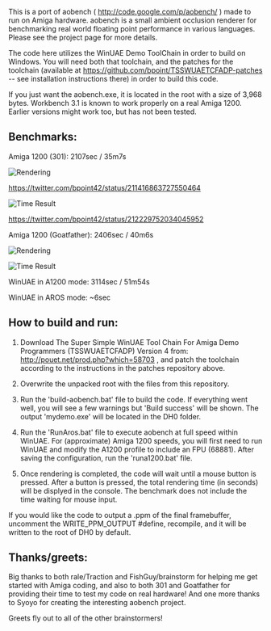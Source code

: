 This is a port of aobench ( http://code.google.com/p/aobench/ ) made to run on Amiga hardware.  aobench is a small ambient occlusion renderer for benchmarking real world floating point performance in various languages.  Please see the project page for more details.

The code here utilizes the WinUAE Demo ToolChain in order to build on Windows.  You will need both that toolchain, and the patches for the toolchain (available at https://github.com/bpoint/TSSWUAETCFADP-patches -- see installation instructions there) in order to build this code.

If you just want the aobench.exe, it is located in the root with a size of 3,968 bytes.  Workbench 3.1 is known to work properly on a real Amiga 1200.  Earlier versions might work too, but has not been tested.

Benchmarks:
-----------
Amiga 1200 (301): 2107sec / 35m7s

![Rendering](http://bpoint.github.com/aobench-amiga/aobench-amiga1200-301-rendering.jpg)

https://twitter.com/bpoint42/status/211416863727550464

![Time Result](http://bpoint.github.com/aobench-amiga/aobench-amiga1200-301-time.jpg)

https://twitter.com/bpoint42/status/212229752034045952

Amiga 1200 (Goatfather): 2406sec / 40m6s

![Rendering](http://bpoint.github.com/aobench-amiga/aobench-amiga1200-goatfather-rendering-small.jpg)

![Time Result](http://bpoint.github.com/aobench-amiga/aobench-amiga1200-goatfather-time-small.jpg)

WinUAE in A1200 mode: 3114sec / 51m54s

WinUAE in AROS mode: ~6sec

How to build and run:
---------------------
1) Download The Super Simple WinUAE Tool Chain For Amiga Demo Programmers (TSSWUAETCFADP) Version 4 from: http://pouet.net/prod.php?which=58703 , and patch the toolchain according to the instructions in the patches repository above.

2) Overwrite the unpacked root with the files from this repository.

3) Run the 'build-aobench.bat' file to build the code.  If everything went well, you will see a few warnings but 'Build success' will be shown.  The output 'mydemo.exe' will be located in the DH0 folder.

4) Run the 'RunAros.bat' file to execute aobench at full speed within WinUAE.  For (approximate) Amiga 1200 speeds, you will first need to run WinUAE and modify the A1200 profile to include an FPU (68881).  After saving the configuration, run the 'runa1200.bat' file.

5) Once rendering is completed, the code will wait until a mouse button is pressed.  After a button is pressed, the total rendering time (in seconds) will be displyed in the console.  The benchmark does not include the time waiting for mouse input.

If you would like the code to output a .ppm of the final framebuffer, uncomment the WRITE_PPM_OUTPUT #define, recompile, and it will be written to the root of DH0 by default.

Thanks/greets:
--------------
Big thanks to both rale/Traction and FishGuy/brainstorm for helping me get started with Amiga coding, and also to both 301 and Goatfather for providing their time to test my code on real hardware!  And one more thanks to Syoyo for creating the interesting aobench project.

Greets fly out to all of the other brainstormers!

